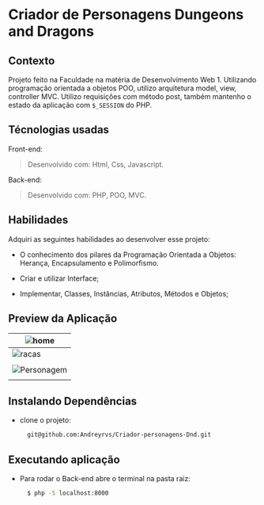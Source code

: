 # Criador de Personagens Dungeons and Dragons

## Contexto

Projeto feito na Faculdade na matéria de Desenvolvimento Web 1. Utilizando programação orientada a objetos POO, utilizo arquitetura model, view, controller MVC. Utilizo requisições com método post, também mantenho o estado da aplicação com `$_SESSION` do PHP. 

<!--
> Utiliza a API []()
 -->

<!--
Colegas que contribuíram para a realização do projeto:

- [@colega1](https://github.com/ "github")
- [@colega2](https://github.com/ "github")
 -->

## Técnologias usadas
Front-end:
> Desenvolvido com: Html, Css, Javascript.

Back-end:
> Desenvolvido com: PHP, POO, MVC.

## Habilidades

Adquiri as seguintes habilidades ao desenvolver esse projeto:

- O conhecimento dos pilares da Programação Orientada a Objetos: Herança, Encapsulamento e Polimorfismo.

- Criar e utilizar Interface;

- Implementar, Classes, Instâncias, Atributos, Métodos e Objetos;

## Preview da Aplicação

| ![home](./images/front-home.png) |
| ----------- |
| ![racas](./images/front-racas.png) |
| |
| ![Personagem](./images/front-personagem.png) |
||
## Instalando Dependências

- clone o projeto:

  ```bash
    git@github.com:Andreyrvs/Criador-personagens-Dnd.git
  ```

## Executando aplicação

- Para rodar o Back-end abre o terminal na pasta raiz:

  ```bash
    $ php -S localhost:8000
  ```
